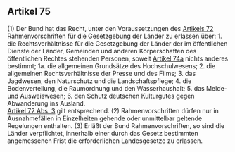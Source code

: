 ## Artikel 75

(1) Der Bund hat das Recht, unter den Voraussetzungen des [Artikels 72](#artikel-72) Rahmenvorschriften für die Gesetzgebung der Länder zu erlassen über:
    1. die Rechtsverhältnisse für die Gesetzgebung der Länder der im öffentlichen Dienste der Länder, Gemeinden und anderen Körperschaften des öffentlichen Rechtes stehenden Personen, soweit [Artikel 74a](#artikel-74a) nichts anderes bestimmt;
    1a. die allgemeinen Grundsätze des Hochschulwesens;
    2. die allgemeinen Rechtsverhältnisse der Presse und des Films;
    3. das Jagdwesen, den Naturschutz und die Landschaftspflege;
    4. die Bodenverteilung, die Raumordnung und den Wasserhaushalt;
    5. das Melde- und Ausweiswesen;
    6. den Schutz deutschen Kulturgutes gegen Abwanderung ins Ausland.  
[Artikel 72 Abs. 3](#artikel-72) gilt entsprechend.
(2) Rahmenvorschriften dürfen nur in Ausnahmefällen in Einzelheiten gehende oder unmittelbar geltende Regelungen enthalten.
(3) Erläßt der Bund Rahmenvorschriften, so sind die Länder verpflichtet, innerhalb einer durch das Gesetz bestimmten angemessenen Frist die erforderlichen Landesgesetze zu erlassen.


